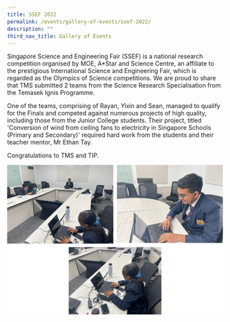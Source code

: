 ```yaml
---
title: SSEF 2022
permalink: /events/gallery-of-events/ssef-2022/
description: ""
third_nav_title: Gallery of Events
---
```

Singapore Science and Engineering Fair (SSEF) is a national research competition organised by MOE, A\*Star and Science Centre, an affiliate to the prestigious International Science and Engineering Fair, which is regarded as the Olympics of Science competitions. We are proud to share that TMS submitted 2 teams from the Science Research Specialisation from the Temasek Ignis Programme.

  

One of the teams, comprising of Rayan, Yixin and Sean, managed to qualify for the Finals and competed against numerous projects of high quality, including those from the Junior College students. Their project, titled 'Conversion of wind from ceiling fans to electricity in Singapore Schools (Primary and Secondary)' required hard work from the students and their teacher mentor, Mr Ethan Tay.

  

Congratulations to TMS and TIP.

![](/images/ssef%20%20.png)